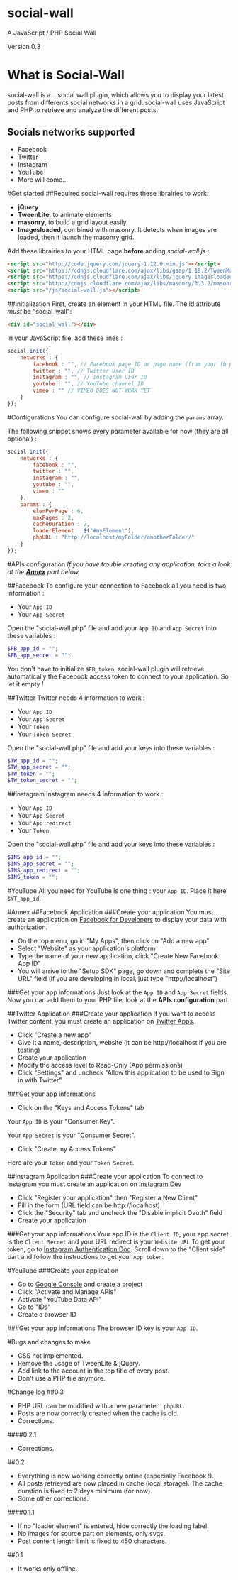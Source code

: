 # social-wall
A JavaScript / PHP Social Wall

Version 0.3

# What is Social-Wall
social-wall is a... social wall plugin, which allows you to display your latest posts from differents social networks in a grid.
social-wall uses JavaScript and PHP to retrieve and analyze the different posts.
## Socials networks supported
* Facebook
* Twitter
* Instagram
* YouTube
* More will come...

#Get started
##Required
social-wall requires these librairies to work:
* **jQuery**
* **TweenLite**, to animate elements
* **masonry**, to build a grid layout easily
* **Imagesloaded**, combined with masonry. It detects when images are loaded, then it launch the masonry grid.

Add these librairies to your HTML page **before** adding _social-wall.js_ :

``` HTML
<script src="http://code.jquery.com/jquery-1.12.0.min.js"></script>
<script src="https://cdnjs.cloudflare.com/ajax/libs/gsap/1.18.2/TweenMax.min.js"></script>
<script src="https://cdnjs.cloudflare.com/ajax/libs/jquery.imagesloaded/4.0.0/imagesloaded.pkgd.min.js"></script>
<script src="http://cdnjs.cloudflare.com/ajax/libs/masonry/3.3.2/masonry.pkgd.min.js"></script>
<script src="/js/social-wall.js"></script>
```

##Initialization
First, create an element in your HTML file. The id attribute _must_ be "social_wall":
``` HTML
<div id="social_wall"></div>
```

In your JavaScript file, add these lines :

``` JavaScript
social.init({
	networks : {
		facebook : "", // Facebook page ID or page name (from your fb page url)
		twitter : "", // Twitter User ID
		instagram : "", // Instagram user ID
		youtube : "", // YouTube channel ID
		vimeo : "" // VIMEO DOES NOT WORK YET
	}
});
```

#Configurations
You can configure social-wall by adding the `params` array.

The following snippet shows every parameter available for now (they are all optional) :

``` JavaScript
social.init({
	networks : {
		facebook : "",
		twitter : "",
		instagram : "",
		youtube : "",
		vimeo : ""
	},
	params : {
		elemPerPage : 6,
		maxPages : 2,
		cacheDuration : 2,
		loaderElement : $("#myElement"),
		phpURL : "http://localhost/myFolder/anotherFolder/"
	}
});
```

#APIs configuration
_If you have trouble creating any application, take a look at the **[Annex](#annex)** part below._

##Facebook
To configure your connection to Facebook all you need is two information :
* Your `App ID`
* Your `App Secret`

Open the "social-wall.php" file and add your `App ID` and `App Secret` into these variables :
``` PHP
$FB_app_id = "";
$FB_app_secret = "";
```
You don't have to initialize `$FB_token`, social-wall plugin will retrieve automatically the Facebook access token to connect to your application. So let it empty !

##Twitter
Twitter needs 4 information to work :
* Your `App ID`
* Your `App Secret`
* Your `Token`
* Your `Token Secret`

Open the "social-wall.php" file and add your keys into these variables :
``` PHP
$TW_app_id = "";
$TW_app_secret = "";
$TW_token = "";
$TW_token_secret = "";
```

##Instagram
Instagram needs 4 information to work :
* Your `App ID`
* Your `App Secret`
* Your `App redirect`
* Your `Token`

Open the "social-wall.php" file and add your keys into these variables :
``` PHP
$INS_app_id = "";
$INS_app_secret = "";
$INS_app_redirect = "";
$INS_token = "";
```

#YouTube
All you need for YouTube is one thing : your `App ID`. Place it here `$YT_app_id`.

#Annex
##Facebook Application
###Create your application
You must create an application on [Facebook for Developers](https://developers.facebook.com/) to display your data with authorization.
* On the top menu, go in "My Apps", then click on "Add a new app"
* Select "Website" as your application's platform
* Type the name of your new application, click "Create New Facebook App ID"
* You will arrive to the "Setup SDK" page, go down and complete the "Site URL" field (if you are developing in local, just type "http://localhost")

###Get your app informations
Just look at the `App ID` and `App Secret` fields. Now you can add them to your PHP file, look at the **APIs configuration** part.

##Twitter Application
###Create your application
If you want to access Twitter content, you must create an application on [Twitter Apps](https://apps.twitter.com/).
* Click "Create a new app"
* Give it a name, description, website (it can be http://localhost if you are testing)
* Create your application
* Modify the access level to Read-Only (App permissions)
* Click "Settings" and uncheck "Allow this application to be used to Sign in with Twitter"

###Get your app informations
* Click on the "Keys and Access Tokens" tab

Your `App ID` is your "Consumer Key".

Your `App Secret` is your "Consumer Secret".

* Click "Create my Access Tokens"

Here are your `Token` and your `Token Secret`.

##Instagram Application
###Create your application
To connect to Instagram you must create an application on [Instagram Dev](https://www.instagram.com/developer/)
* Click "Register your application" then "Register a New Client"
* Fill in the form (URL field can be http://localhost)
* Click the "Security" tab and uncheck the "Disable implicit Oauth" field
* Create your application

###Get your app informations
Your app ID is the `Client ID`, your app secret is the `Client Secret` and your URL redirect is your `Website URL`
To get your token, go to [Instagram Authentication Doc](https://www.instagram.com/developer/authentication/).
Scroll down to the "Client side" part and follow the instructions to get your `App token`.

#YouTube
###Create your application
* Go to [Google Console](https://console.developers.google.com/) and create a project
* Click "Activate and Manage APIs"
* Activate "YouTube Data API"
* Go to "IDs"
* Create a browser ID

###Get your app informations
The browser ID key is your `App ID`.

#Bugs and changes to make
* CSS not implemented.
* Remove the usage of TweenLite & jQuery.
* Add link to the account in the top title of every post.
* Don't use a PHP file anymore.

#Change log
##0.3
* PHP URL can be modified with a new parameter : `phpURL`.
* Posts are now correctly created when the cache is old.
* Corrections.

####0.2.1
* Corrections.

##0.2
* Everything is now working correctly online (especially Facebook !).
* All posts retrieved are now placed in cache (local storage). The cache duration is fixed to 2 days minimum (for now).
* Some other corrections.

####0.1.1
* If no "loader element" is entered, hide correctly the loading label.
* No images for source part on elements, only svgs.
* Post content length limit is fixed to 450 characters.

##0.1
* It works only offline.
